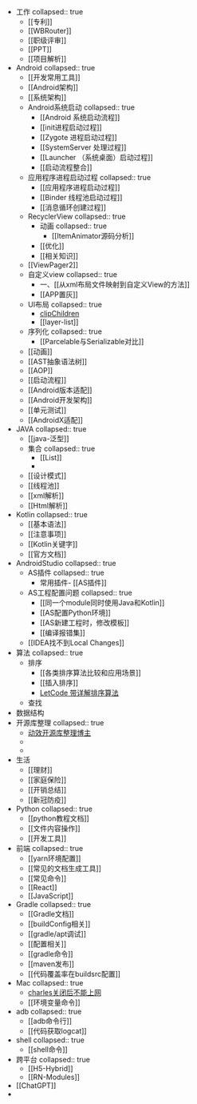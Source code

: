 - 工作
  collapsed:: true
	- [[专利]]
	- [[WBRouter]]
	- [[职级评审]]
	- [[PPT]]
	- [[项目解析]]
- Android
  collapsed:: true
	- [[开发常用工具]]
	- [[Android架构]]
	- [[系统架构]]
	- Android系统启动
	  collapsed:: true
		- [[Android 系统启动流程]]
		- [[init进程启动过程]]
		- [[Zygote 进程启动过程]]
		- [[SystemServer 处理过程]]
		- [[Launcher （系统桌面）启动过程]]
		- [[启动流程整合]]
	- 应用程序进程启动过程
	  collapsed:: true
		- [[应用程序进程启动过程]]
		- [[Binder 线程池启动过程]]
		- [[消息循环创建过程]]
	- RecyclerView
	  collapsed:: true
		- 动画
		  collapsed:: true
			- [[ItemAnimator源码分析]]
		- [[优化]]
		- [[相关知识]]
	- [[ViewPager2]]
	- 自定义view
	  collapsed:: true
		- 一、[[从xml布局文件映射到自定义View的方法]]
		- [[APP置灰]]
	- UI布局
	  collapsed:: true
		- [clipChildren](http://www.cncsto.com/article/58643)
		- [[layer-list]]
	- 序列化
	  collapsed:: true
		- [[Parcelable与Serializable对比]]
	- [[动画]]
	- [[AST抽象语法树]]
	- [[AOP]]
	- [[启动流程]]
	- [[Android版本适配]]
	- [[Android开发架构]]
	- [[单元测试]]
	- [[AndroidX适配]]
- JAVA
  collapsed:: true
	- [[java-泛型]]
	- 集合
	  collapsed:: true
		- [[List]]
		-
	- [[设计模式]]
	- [[线程池]]
	- [[xml解析]]
	- [[Html解析]]
- Kotlin
  collapsed:: true
	- [[基本语法]]
	- [[注意事项]]
	- [[Kotlin关键字]]
	- [[官方文档]]
- AndroidStudio
  collapsed:: true
	- AS插件
	  collapsed:: true
		- 常用插件- [[AS插件]]
	- AS工程配置问题
	  collapsed:: true
		- [[同一个module同时使用Java和Kotlin]]
		- [[AS配置Python环境]]
		- [[AS新建工程时，修改模板]]
		- [[编译报错集]]
	- [[IDEA找不到Local Changes]]
- 算法
  collapsed:: true
	- 排序
		- [[各类排序算法比较和应用场景]]
		- [[插入排序]]
		- [LetCode 带详解排序算法](https://leetcode-cn.com/problems/sort-an-array/solution/shi-er-chong-pai-xu-suan-fa-bao-ni-man-yi-dai-gift/)
	- 查找
- 数据结构
- 开源库整理
  collapsed:: true
	- [动效开源库整理博主](https://juejin.cn/user/1204720443862887/posts)
	-
	-
- 生活
	- [[理财]]
	- [[家庭保险]]
	- [[开销总结]]
	- [[新冠防疫]]
- Python
  collapsed:: true
	- [[python教程文档]]
	- [[文件内容操作]]
	- [[开发工具]]
- 前端
  collapsed:: true
	- [[yarn环境配置]]
	- [[常见的文档生成工具]]
	- [[常见命令]]
	- [[React]]
	- [[JavaScript]]
- Gradle
  collapsed:: true
	- [[Gradle文档]]
	- [[buildConfig相关]]
	- [[gradle/apt调试]]
	- [[配置相关]]
	- [[gradle命令]]
	- [[maven发布]]
	- [[代码覆盖率在buildsrc配置]]
- Mac
  collapsed:: true
	- [charles关闭后不能上网](https://blog.csdn.net/minmin_bufucisheng/article/details/89025601)
	- [[环境变量命令]]
- adb
  collapsed:: true
	- [[adb命令行]]
	- [[代码获取logcat]]
- shell
  collapsed:: true
	- [[shell命令]]
- 跨平台
  collapsed:: true
	- [[H5-Hybrid]]
	- [[RN-Modules]]
- [[ChatGPT]]
-